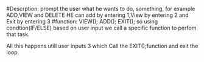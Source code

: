#Descrption: prompt the user what he wants to do, something, for example ADD,VIEW and DELETE
HE can add by entering  1,View by entering  2 and Exit by entering 3
#function:
VIEW();
ADD();
EXIT();
so using condtion(IF/ELSE) based on user input we call a specific function to perfom that task.


All this happens utill user inputs 3 which Call the EXIT();function and exit the loop.
